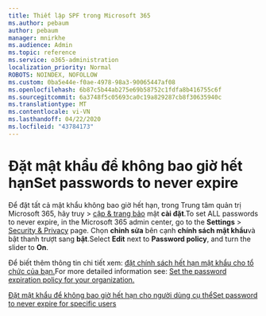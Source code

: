 ```yaml
---
title: Thiết lập SPF trong Microsoft 365
ms.author: pebaum
author: pebaum
manager: mnirkhe
ms.audience: Admin
ms.topic: reference
ms.service: o365-administration
localization_priority: Normal
ROBOTS: NOINDEX, NOFOLLOW
ms.custom: 0ba5e44e-f0ae-4978-98a3-90065447af08
ms.openlocfilehash: 6b87c5b44ab275e69b58752c1fdfa8b416755c6f
ms.sourcegitcommit: 6a3748f5c05693ca0c19a829287cb8f30635940c
ms.translationtype: MT
ms.contentlocale: vi-VN
ms.lasthandoff: 04/22/2020
ms.locfileid: "43784173"
---
```

# <a name="set-passwords-to-never-expire"></a><span data-ttu-id="90191-102">Đặt mật khẩu để không bao giờ hết hạn</span><span class="sxs-lookup"><span data-stu-id="90191-102">Set passwords to never expire</span></span> 

<span data-ttu-id="90191-103">Để đặt tất cả mật khẩu không bao giờ hết hạn, trong Trung tâm quản trị Microsoft 365, hãy truy > [cập &amp; trang bảo](https://portal.office.com/adminportal/home#/settings/security) mật **cài đặt**.</span><span class="sxs-lookup"><span data-stu-id="90191-103">To set ALL passwords to never expire, in the Microsoft 365 admin center, go to the **Settings** > [Security &amp; Privacy](https://portal.office.com/adminportal/home#/settings/security) page.</span></span> <span data-ttu-id="90191-104">Chọn **chỉnh sửa** bên cạnh **chính sách mật khẩu**và bật thanh trượt sang **bật**.</span><span class="sxs-lookup"><span data-stu-id="90191-104">Select **Edit** next to **Password policy**, and turn the slider to **On**.</span></span>
  
<span data-ttu-id="90191-105">Để biết thêm thông tin chi tiết xem: [đặt chính sách hết hạn mật khẩu cho tổ chức của bạn.](https://docs.microsoft.com/office365/admin/manage/set-password-expiration-policy)</span><span class="sxs-lookup"><span data-stu-id="90191-105">For more detailed information see: [Set the password expiration policy for your organization.](https://docs.microsoft.com/office365/admin/manage/set-password-expiration-policy)</span></span>
  
[<span data-ttu-id="90191-106">Đặt mật khẩu để không bao giờ hết hạn cho người dùng cụ thể</span><span class="sxs-lookup"><span data-stu-id="90191-106">Set password to never expire for specific users</span></span>](https://docs.microsoft.com/office365/admin/add-users/set-password-to-never-expire)
  
